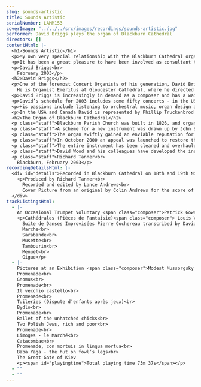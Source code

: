 ```yaml
---
slug: sounds-artistic
title: Sounds Artistic
serialNumber: LAMM153
coverImage: "../../../src/images/recordings/sounds-artistic.jpg"
performer: David Briggs plays the organ of Blackburn Cathedral
directors: []
contentHtml: |-
  <h1>Sounds Artistic</h1>
  <p>My own very special relationship with the Blackburn Cathedral organ dates back to Saturday 4 December 1976 when I had the huge privilege of giving my first ever organ recital on this remarkable instrument and I remember the occasion as if it were yesterday! This new organ was a mere seven years old and I recall John Bertalot (Blackburn Cathedral organist from 1964 - 1982) proudly demonstrating his new instrument with untold pleasure and excitement. I remember that the programme began with the Bach Toccata and Fugue in F, which I boldly attempted to play from memory - only to forget half of the fugue! I remember the deep snow outside, the rich smell of the Johnson’s ‘Steadfast’ polish inside - and being taken afterwards to the local hardware shop in order to buy some of the same (smallest size 1 litre!), in order to have the smell of Blackburn Cathedral in my bedroom, not to mention numerous pictures of the instrument!</p>
  <p>It has been a great pleasure to have been involved as consultant to the Dean and Chapter during the recent restoration and tonal enhancement of the instrument, as well as playing the re-opening concert and making this, the first recording of the new instrument. The organ has gained a brand new lease of life, thanks primarily to the superb craftsmanship and care of David Wood and his outstanding team. The combination of the vivacious voicing and the opulent Blackburn acoustic gives this instrument an unforgettable sound - creating an organ which is undoubtedly one of the most exciting in the UK, if not even further afield.</p>
  <p>David Briggs<br>
    February 2003</p>
  <h2>David Briggs</h2>
  <p>One of the foremost Concert Organists of his generation, David Briggs enjoys a busy touring schedule which takes him all over the world. He has built a considerable reputation as an exciting performer and communicator, with particular emphases on orchestral transcriptions and the art of improvisation. In this latter field, David studied with Jean Langlais in Paris; transcribed (over a period of eleven years) many of the recorded improvisations of Pierre Cochereau, the famous Organist of Notre-Dame de Paris; won the Paisley International Improvisation Competition; became the first British winner of the coveted Tournemire Prize at the St Albans International Improvisation Competition, and now teaches at the Royal Northern College of Music, the Royal Academy of Music and Oxford University.<br>
    He is Organist Emeritus at Gloucester Cathedral, where he directed the music for eight years, after having held positions at Truro and Hereford Cathedrals and King’s College, Cambridge, where he was Organ Scholar. He was Principal Viola in the National Youth Orchestra of Great Britain, playing under conductors such as Sir Simon Rattle, Sir Charles Groves, Charles Dutoit, and Kiril Kondrashin, and was awarded their Bulgin Medal for Musical Excellence. He obtained his FRCO at the age of seventeen, winning all the prizes and the Silver Medal of the Worshipful Company of Musicians. Whilst at Gloucester, he oversaw the complete rebuilding of the Cathedral organ by Nicholson, and directed three Three Choirs Festivals, conducting some of the UK’s finest professional orchestras, notably the Philharmonia.</p>
  <p>David Briggs is increasingly in demand as a composer and has a waiting list of about two years. Notable recent works include his millennial oratorio, ‘Creation’; ‘Messe pour Notre-Dame’ for two organs and choir, and ‘Te Deum Laudamus’ for the 125th anniversary of the Benedictine Abbey at Subiaco, Arkansas. 2003 commissions include anthems for Knoxville, Tennessee; Bloomfield Hills, Michigan; Bristol Cathedral, UK; an Organ Concerto for Blackburn Cathedral, UK, and a setting of the Solemn Requiem Mass for All Saint’s Episcopal Church, Atlanta, Georgia.</p>
  <p>David’s schedule for 2003 includes some fifty concerts - in the USA (four trips), UK, France, Belgium and South Africa - and in July he will have the privilege of being a member of the jury for the St Albans International Organ Competition.</p>
  <p>His passions include listening to orchestral music, organ design and construction, general and civil aviation, luxury cars and beautiful countryside.</p>
  <p>In the USA and Canada David is represented by Phillip Truckenbrod Concert Artists. You are warmly invited to visit <a href="http://www.david-briggs.org.uk/">David’s website</a>.</p>
  <h2>The Organ of Blackburn Cathedral</h2>
  <p class="staff">Blackburn Parish Church was built in 1826, and organs by Gray (1826 and 1831) and Cavaillé-Coll (1875) were placed on the west wall of the church. The building was re-consecrated as a Cathedral in 1926, when the Diocese of Blackburn was established, and ambitious plans to extend the building were drawn up. When the large transepts were completed in 1953, Henry Willis III was commissioned to move the organ to a bridge at the East end of the Nave. In 1964 the organ was taken down so that a temporary wall could be built, dividing the nave from the transepts to enable work to begin on restoring the nave, whilst the remainder of the cathedral could be used for worship. J.W. Walker and Sons removed the organ and lent the cathedral a four-rank, totally enclosed, extension organ, which served well for five years.</p>
  <p class="staff">A scheme for a new instrument was drawn up by John Bertalot (the Cathedral Organist), in consultation with Francis Jackson and Bert Collop (managing director of Walker’s). William Thompson, a generous benefactor from Burnley who had already given large sums of money for the restoration of the Nave and the building of the Lantern Tower and Spire, was asked by John Bertalot to give £30,000 to pay for the new organ. On 20th March, 1968, an envelope arrived from him with a cheque for 30,000 guineas (£31, 500) made out to John Bertalot. The new organ was dedicated on 20th December 1969. It was voiced by Walter Goodey and Dennis Thurlow. John Hayward, the artist, consulted with Walker’s to produce the stunning highly coloured organ “cases”, including swell boxes which are in full view, and a doubly mitred Serpent, coloured green and gold.</p>
  <p class="staff">The organ swiftly gained an enviable reputation for its vibrant tonal quality, most notably the fiery reed stops. However, from as early as 1983, serious problems became apparent, particularly in relation to the wind system and action. At the same time, the Lantern Tower also required major work, thus delaying work to the organ. In 1994, shortly after Gordon Stewart’s appointment as Director of Music, David Wood took over the care of the organ. Some short term problems were attended to and the console was modernised.</p>
  <p class="staff">In October 2000 an appeal was launched to restore the organ. I was keen that all of the 1969 tonal features should be retained, but that the opportunity should be taken to provide various extra colours to enhance and better equip an instrument that is expected not only to accompany liturgy on a daily basis, but also to present the complete range of solo repertoire in a stylistic manner. For example, I felt that an oboe on the swell and a Fifteenth on the Great were essential additions. Also that a reed at 8’ pitch on the positive and a vox humana would be useful and that the organ really needed additional 8’ foundation pitch, more gravitas on the pedal and extra 16’ manual tone. In order to address these desired tonal additions and to bring the organ into proper working order, I devised a scheme to restore and enlarge the organ, in consultation with David Briggs, John Bertalot, Canon Andrew Hindley, Greg Morris and David Wood. The organ was restored and enlarged between July 2001 and June 2002, during which time a Rodgers digital instrument was used.</p>
  <p class="staff">The entire instrument has been cleaned and overhauled. A Fifteenth on the Great and a Cliquot-style Cromorne on the Positive have been added. The new Solo department has been positioned above the Great, with new stops: Flûte Harmonique 8’, Viola 8’, Viola Céleste 8’, Flûte Octaviante 4’ and Voix Humaine. The old swell Cromorne has been moved to the solo, and renamed “Clarinette”; in its place on the swell is a new Hautbois. Two new ranks of pipes have been made available on the pedal: a 6 2/5 Grosse Tierce and 10 2/3 Grosse Quint. Two new digital ranks, by Walker Technical Company USA, have also been made available on the pedal: 32’ Sub Principal and 16’ Flûte Ouverte. A wealth of octave and sub-octave couplers have been provided. A new 4 manual console has been built by Wood of Huddersfield, in the style of the original 3 manual console. A new cymbelstern and star have been added and safety features for maintaining the instrument have been incorporated.</p>
  <p class="staff">David Wood and his colleagues have developed the instrument with great skill; they have breathed new life into all the wonderful original colours which had been sounding tired for some years and have blended new ranks into the organ in such a sensitive way. The result is an incredibly versatile and reliable instrument with a tremendous range of dynamic and tonal colour, coupled with a sense of sheer power, but also great subtlety and tremendous beauty. There are few organs in the world that can demonstrate the entire solo repertoire with such a convincing sense of style. It is also a fantastic organ for the liturgy, capable of accompanying choir and congregation in a sensitive manner. The full range of the organ’s capabilities was shown off to great effect at the opening recital by David Briggs on 6th July 2002. This recording provides further evidence!</p>
  <p class="staff">Richard Tanner<br>
    Blackburn, February 2003</p>
recordingDetailsHtml: |-
  <div id="details">Recorded in Blackburn Cathedral on 18th and 19th November 2002 by kind permission of the Dean and Chapter.
    <p>Produced by Richard Tanner<br>
      Recorded and edited by Lance Andrews<br>
      Cover Picture from an original by Colin Andrews for the score of “Pictures at an Exhibition” transcribed by Keith John by kind permission of United Music Publishers Ltd</p>
  </div>
trackListingsHtml:
  - |-
    An Occasional Trumpet Voluntary <span class="composer">Patrick Gowers after Jeremiah Clarke</span>
    <p>Cathédrales (Pièces de Fantaisie)<span class="composer"> Louis Vierne</span><br>
      Suite de Danses Improvisées Pierre Cochereau transcribed by David Briggs<br>
      Marche<br>
      Sarabande<br>
      Musette<br>
      Tambourin<br>
      Menuet<br>
      Gigue</p>
  - |-
    Pictures at an Exhibition <span class="composer">Modest Mussorgsky transcribed by Keith John</span><br>
    Promenade<br>
    Gnomus<br>
    Promenade<br>
    Il vecchio castello<br>
    Promenade<br>
    Tuileries (Dispute d’enfants après jeux)<br>
    Bydlo<br>
    Promenade<br>
    Ballet of the unhatched chicks<br>
    Two Polish Jews, rich and poor<br>
    Promenade<br>
    Limoges - le Marché<br>
    Catacombae<br>
    Promenade, con mortuis in lingua mortua<br>
    Baba Yaga - the hut on fowl’s legs<br>
    The Great Gate of Kiev
    <p><span id="playingtime">Total playing time 73m 37s</span></p>
  - ""
  - ""
---
```

